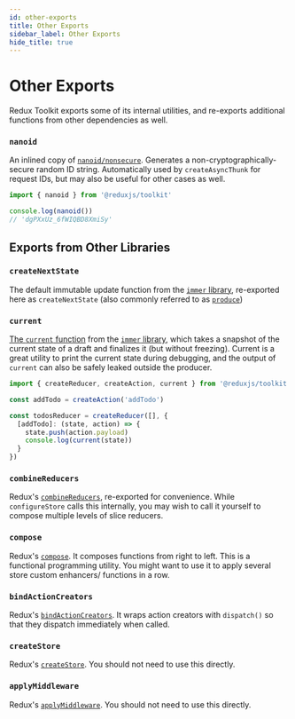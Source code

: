 ```yaml
---
id: other-exports
title: Other Exports
sidebar_label: Other Exports
hide_title: true
---
```


# Other Exports

Redux Toolkit exports some of its internal utilities, and re-exports additional functions from other dependencies as well.

### `nanoid`

An inlined copy of [`nanoid/nonsecure`](https://github.com/ai/nanoid). Generates a non-cryptographically-secure random ID string. Automatically used by `createAsyncThunk` for request IDs, but may also be useful for other cases as well.

```js
import { nanoid } from '@reduxjs/toolkit'

console.log(nanoid())
// 'dgPXxUz_6fWIQBD8XmiSy'
```

## Exports from Other Libraries

### `createNextState`

The default immutable update function from the [`immer` library](https://immerjs.github.io/immer/), re-exported here as `createNextState` (also commonly referred to as [`produce`](https://immerjs.github.io/immer/docs/produce))

### `current`

[The `current` function](https://immerjs.github.io/immer/docs/current) from the [`immer` library](https://immerjs.github.io/immer/), which takes a snapshot of the current state of a draft and finalizes it (but without freezing). Current is a great utility to print the current state during debugging, and the output of `current` can also be safely leaked outside the producer.

```js
import { createReducer, createAction, current } from '@reduxjs/toolkit'

const addTodo = createAction('addTodo')

const todosReducer = createReducer([], {
  [addTodo]: (state, action) => {
    state.push(action.payload)
    console.log(current(state))
  }
})
```

### `combineReducers`

Redux's [`combineReducers`](https://redux.js.org/api/combinereducers), re-exported for convenience. While `configureStore` calls this internally, you may wish to call it yourself to compose multiple levels of slice reducers.

### `compose`

Redux's [`compose`](https://redux.js.org/api/compose). It composes functions from right to left.
This is a functional programming utility. You might want to use it to apply several store custom enhancers/ functions in a row.

### `bindActionCreators`

Redux's [`bindActionCreators`](https://redux.js.org/api/bindactioncreators). It wraps action creators with `dispatch()` so that they dispatch immediately when called.

### `createStore`

Redux's [`createStore`](https://redux.js.org/api/createstore). You should not need to use this directly.

### `applyMiddleware`

Redux's [`applyMiddleware`](https://redux.js.org/api/applymiddleware). You should not need to use this directly.
